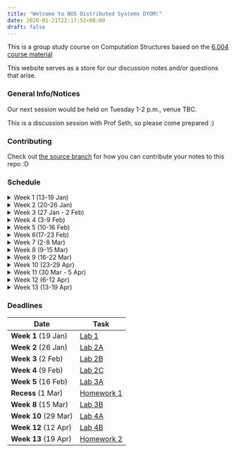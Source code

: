 ```yaml
---
title: "Welcome to NUS Distributed Systems DYOM!"
date: 2020-01-21T22:17:51+08:00
draft: false
---
```


This is a group study course on Computation Structures based on
the [6.004 course material](https://computationstructures.org/)


This website serves as a store for our discussion notes and/or questions that arise.

### General Info/Notices

Our next session would be held on Tuesday 1-2 p.m., venue TBC.

This is a discussion session with Prof Seth, so please come prepared :)

### Contributing

Check out [the source
branch](https://github.com/nusdistsys/nusdistsys.github.io/tree/source)
for how you can contribute your notes to this repo :D

### Schedule

<details class="pt-2">
<summary class="dropdown">Week 1 (13-19 Jan)</summary>

**LEC 1:** [Introduction](https://pdos.csail.mit.edu/6.824/notes/l01.txt)

**Preparation:** Read [MapReduce (2004)](https://pdos.csail.mit.edu/6.824/papers/mapreduce.pdf)

**Assigned:** [Lab 1: MapReduce](https://pdos.csail.mit.edu/6.824/labs/lab-mr.html)


**LEC 2:** [RPC and Threads](https://pdos.csail.mit.edu/6.824/notes/l-rpc.txt), [Crawler](https://pdos.csail.mit.edu/6.824/notes/crawler.go), [K/V](https://pdos.csail.mit.edu/6.824/notes/kv.go)

**Preparation:** Do [Online Go tutorial](http://tour.golang.org/) ([FAQ](https://pdos.csail.mit.edu/6.824/papers/tour-faq.txt)) ([Question](https://pdos.csail.mit.edu/6.824/questions.html?q=q-gointro&lec=2))

</details>
<details class="pt-2">

<summary class="dropdown">Week 2 (20-26 Jan)</summary>

**LEC 3:** [GFS](https://pdos.csail.mit.edu/6.824/notes/l-gfs-short.txt)

**Preparation:** Read [GFS (2003)](https://pdos.csail.mit.edu/6.824/papers/gfs.pdf) ([FAQ](https://pdos.csail.mit.edu/6.824/papers/gfs-faq.txt)) ([Question](https://pdos.csail.mit.edu/6.824/questions.html?q=q-gfs&lec=3))

**Assigned:** [Lab 2: Raft](https://pdos.csail.mit.edu/6.824/labs/lab-raft.html)

</details>
<details class="pt-2">
<summary class="dropdown">Week 3 (27 Jan - 2 Feb)</summary>


**Remote Helpers**:

<Person One>

<Person Two>

**LEC 4:** [Primary-Backup Replication](https://pdos.csail.mit.edu/6.824/notes/l-vm-ft.txt)

**Preparation:** Read [Fault-Tolerant Virtual Machines (2010)](https://pdos.csail.mit.edu/6.824/papers/vm-ft.pdf) ([FAQ](https://pdos.csail.mit.edu/6.824/papers/vm-ft-faq.txt)) ([Question](https://pdos.csail.mit.edu/6.824/questions.html?q=q-vm-ft&lec=4))

</details>
<details class="pt-2">
<summary class="dropdown">Week 4 (3-9 Feb)</summary>

**LEC 5:** [Fault Tolerance: Raft](https://pdos.csail.mit.edu/6.824/notes/l-raft.txt)

**Preparation:** Read [Raft (extended) (2014), to end of Section 5](https://pdos.csail.mit.edu/6.824/papers/raft-extended.pdf) ([FAQ](https://pdos.csail.mit.edu/6.824/papers/raft-faq.txt)) ([Question](https://pdos.csail.mit.edu/6.824/questions.html?q=q-raft&lec=5))


**Remote Helpers**:

<Person One>

<Person Two>
</details>
<details class="pt-2">
<summary class="dropdown">Week 5 (10-16 Feb)</summary>

**LEC 6:** [Fault Tolerance: Raft](https://pdos.csail.mit.edu/6.824/notes/l-raft2.txt)

**Preparation:** Read [Raft (extended) (2014), Section 6 to end](https://pdos.csail.mit.edu/6.824/papers/raft-extended.pdf) ([FAQ](https://pdos.csail.mit.edu/6.824/papers/raft2-faq.txt)) ([Question](https://pdos.csail.mit.edu/6.824/questions.html?q=q-raft2&lec=6))


**LEC 7:** [Spinnaker](https://pdos.csail.mit.edu/6.824/notes/l-spinnaker.txt)

**Preparation:** Read [Spinnaker (2011)](https://pdos.csail.mit.edu/6.824/papers/spinnaker.pdf) (including Appendices) ([FAQ](https://pdos.csail.mit.edu/6.824/papers/spinnaker-faq.txt)) ([Question](https://pdos.csail.mit.edu/6.824/questions.html?q=q-spinnaker&lec=7))

</details>
<details class="pt-2">
<summary class="dropdown">Week 6(17-23 Feb)</summary>

**LEC 8:** [Zookeeper](https://pdos.csail.mit.edu/6.824/notes/l-zookeeper.txt)

**Preparation:** Read [ZooKeeper (2010)](https://pdos.csail.mit.edu/6.824/papers/zookeeper.pdf) ([FAQ](https://pdos.csail.mit.edu/6.824/papers/zookeeper-faq.txt)) ([Question](https://pdos.csail.mit.edu/6.824/questions.html?q=q-zookeeper&lec=8))

**Assigned:** [Lab 3: KV Raft](https://pdos.csail.mit.edu/6.824/labs/lab-kvraft.html)


**Teach Seth:**

Joel

Arsalan

Yu Jia

Guo Wei

**Remote Helpers**:

<Person One>

<Person Two>

</details>
<details class="pt-2">
<summary class="dropdown">Week 7 (2-8 Mar)</summary>

**LEC 10:** [Distributed Transactions](https://pdos.csail.mit.edu/6.824/notes/l-2pc.txt)

**Preparation:** Read [6.033 Chapter 9](https://ocw.mit.edu/resources/res-6-004-principles-of-computer-system-design-an-introduction-spring-2009/online-textbook/), just 9.1.5, 9.1.6, 9.5.2, 9.5.3, 9.6.3 ([FAQ](https://pdos.csail.mit.edu/6.824/papers/chapter9-faq.txt)) ([Question](https://pdos.csail.mit.edu/6.824/questions.html?q=q-chapter9&lec=10))

**LEC 11:** [Optimistic Concurrency Control](https://pdos.csail.mit.edu/6.824/notes/l-farm.txt)

**Preparation:** Read [FaRM (2015)](https://pdos.csail.mit.edu/6.824/papers/farm-2015.pdf) ([FAQ](https://pdos.csail.mit.edu/6.824/papers/farm-faq.txt)) ([Question](https://pdos.csail.mit.edu/6.824/questions.html?q=q-farm&lec=11))

</details>
<details class="pt-2">
<summary class="dropdown">Week 8 (9-15 Mar)</summary>

**LEC 12:** [Big Data: Spark](https://pdos.csail.mit.edu/6.824/notes/l-spark.txt)

**Preparation:** Read [Spark (2012)](https://pdos.csail.mit.edu/6.824/papers/zaharia-spark.pdf) ([FAQ](https://pdos.csail.mit.edu/6.824/papers/spark-faq.txt)) ([Question](https://pdos.csail.mit.edu/6.824/questions.html?q=q-spark&lec=12))

**Assigned:** [Lab 4: Sharded KV](https://pdos.csail.mit.edu/6.824/labs/lab-shard.html)

</details>
<details class="pt-2">
<summary class="dropdown">Week 9 (16-22 Mar)</summary>

**LEC 13:** [Big Data: Naiad](https://pdos.csail.mit.edu/6.824/notes/l-naiad.txt)

**Preparation:** Read [Naiad (2013)](https://pdos.csail.mit.edu/6.824/papers/naiad.pdf) ([FAQ](https://pdos.csail.mit.edu/6.824/papers/naiad-faq.txt)) ([Question](https://pdos.csail.mit.edu/6.824/questions.html?q=q-naiad&lec=13))

**LEC 14:** [Distributed Machine Learning: Parameter Server](https://pdos.csail.mit.edu/6.824/notes/l-parameter.txt)

**Preparation:** Read [Parameter Server (2014)](https://pdos.csail.mit.edu/6.824/papers/parameter.pdf) ([FAQ](https://pdos.csail.mit.edu/6.824/papers/parameter-faq.txt)) ([Question](https://pdos.csail.mit.edu/6.824/questions.html?q=q-parameter&lec=14))

</details>
<details class="pt-2">
<summary class="dropdown">Week 10 (23-29 Apr)</summary>

**LEC 15:** [Cache Consistency: Frangipani](https://pdos.csail.mit.edu/6.824/notes/l-frangipani.txt)

**Preparation:** Read [Frangipani](https://pdos.csail.mit.edu/6.824/papers/thekkath-frangipani.pdf) ([FAQ](https://pdos.csail.mit.edu/6.824/papers/frangipani-faq.txt)) ([Question](https://pdos.csail.mit.edu/6.824/questions.html?q=q-frangipani&lec=15))


</details>
<details class="pt-2">
<summary class="dropdown">Week 11 (30 Mar - 5 Apr)</summary>

**LEC 16:** [Cache Consistency: Memcached at Facebook](https://pdos.csail.mit.edu/6.824/notes/l-memcached.txt)

**Preparation:** Read [Memcached at Facebook (2013)](https://pdos.csail.mit.edu/6.824/papers/memcache-fb.pdf) ([FAQ](https://pdos.csail.mit.edu/6.824/papers/memcache-faq.txt)) ([Question](https://pdos.csail.mit.edu/6.824/questions.html?q=q-memcached&lec=16))

**LEC 19:** [Peer-to-peer, DHTs](https://pdos.csail.mit.edu/6.824/notes/l-dht.txt)

**Preparation:** Read [Chord (2001)](https://pdos.csail.mit.edu/6.824/papers/stoica-chord.pdf) and [Trackerless Bittorrent ](http://www.bittorrent.org/beps/bep_0005.html)

**Preparation:** Read [AnalogicFS experience paper](https://pdos.csail.mit.edu/6.824/papers/katabi-analogicfs.pdf) ([FAQ](https://pdos.csail.mit.edu/6.824/papers/analogicfs-faq.txt)) ([Question](https://pdos.csail.mit.edu/6.824/questions.html?q=q-analogic&lec=22))

</details>
<details class="pt-2">
<summary class="dropdown">Week 12 (6-12 Apr)</summary>

**LEC 20:** [Dynamo](https://pdos.csail.mit.edu/6.824/notes/l-dynamo.txt)

**Preparation:** Read [Dynamo (2007)](https://pdos.csail.mit.edu/6.824/papers/dynamo.pdf) ([FAQ](https://pdos.csail.mit.edu/6.824/papers/dynamo-faq.txt)) ([Question](https://pdos.csail.mit.edu/6.824/questions.html?q=q-dynamo&lec=20))

**LEC 21:** Peer-to-peer: [Bitcoin](https://pdos.csail.mit.edu/6.824/notes/l-bitcoin.txt)

**Preparation:** Read [Bitcoin](https://pdos.csail.mit.edu/6.824/papers/bitcoin.pdf), [summary](http://www.michaelnielsen.org/ddi/how-the-bitcoin-protocol-actually-works) ([FAQ](https://pdos.csail.mit.edu/6.824/papers/bitcoin-faq.txt)) ([Question](https://pdos.csail.mit.edu/6.824/questions.html?q=q-bitcoin&lec=21))
</details>
<details class="pt-2">
<summary class="dropdown">Week 13 (13-19 Apr)</summary>

No details.

</details>

### Deadlines
| Date                 | Task                                                            |
| -                    | -                                                               |
| **Week 1** (19 Jan)  | [Lab 1](https://pdos.csail.mit.edu/6.824/labs/lab-mr.html)      |
| **Week 2** (26 Jan)  | [Lab 2A](https://pdos.csail.mit.edu/6.824/labs/lab-raft.html)   |
| **Week 3** (2 Feb)   | [Lab 2B](https://pdos.csail.mit.edu/6.824/labs/lab-raft.html)   |
| **Week 4** (9 Feb)   | [Lab 2C](https://pdos.csail.mit.edu/6.824/labs/lab-raft.html)   |
| **Week 5** (16 Feb)  | [Lab 3A](https://pdos.csail.mit.edu/6.824/labs/lab-kvraft.html) |
| **Recess** (1 Mar)   | [Homework 1]()                                                  |
| **Week 8** (15 Mar)  | [Lab 3B](https://pdos.csail.mit.edu/6.824/labs/lab-kvraft.html) |
| **Week 10** (29 Mar) | [Lab 4A](https://pdos.csail.mit.edu/6.824/labs/lab-shard.html)  |
| **Week 12** (12 Apr) | [Lab 4B](https://pdos.csail.mit.edu/6.824/labs/lab-shard.html)  |
| **Week 13** (19 Apr) | [Homework 2]()                                                  |

